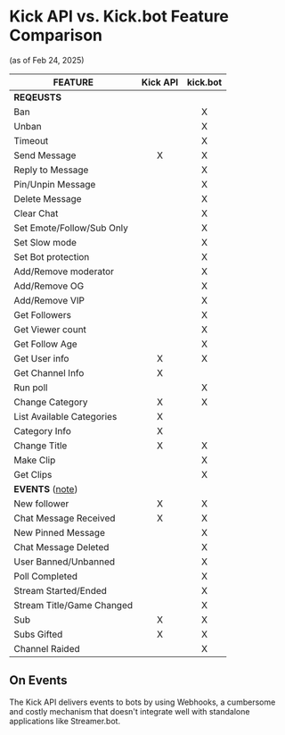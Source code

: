 # Kick API vs. Kick.bot Feature Comparison
(as of Feb 24, 2025)

| FEATURE | Kick API | kick.bot |
|---------| :-------: | :--------: |
| **REQEUSTS** |
| Ban |                                   |  X |
| Unban |                                 |  X |
| Timeout |                               |  X |
| Send Message |                X         |  X |
| Reply to Message |                      |  X |
| Pin/Unpin Message |                     |  X |
| Delete Message |                        |  X |
| Clear Chat |                            |  X |
| Set Emote/Follow/Sub Only |             |  X |
| Set Slow mode |                         |  X |
| Set Bot protection |                    |  X |
| Add/Remove moderator |                  |  X |
| Add/Remove OG |                         |  X |
| Add/Remove VIP |                        |  X |
| Get Followers |                         |  X |
| Get Viewer count |                      |  X |
| Get Follow Age |                        |  X |
| Get User info |               X         |  X |
| Get Channel Info |            X         |    |
| Run poll |                              |  X |
| Change Category |             X         |  X |
| List Available Categories |   X         |    |
| Category Info |               X         |    |
| Change Title |                X         |  X |
| Make Clip |                             |  X |
| Get Clips |                             |  X |
| **EVENTS** ([note](#on-events)) |
| New follower |                X         |  X |
| Chat Message Received |       X         |  X |
| New Pinned Message |                    |  X |
| Chat Message Deleted |                  |  X |
| User Banned/Unbanned |                  |  X |
| Poll Completed |                        |  X |
| Stream Started/Ended |                  |  X |
| Stream Title/Game Changed |             |  X |
| Sub |                         X         |  X |
| Subs Gifted |                 X         |  X |
| Channel Raided |                        |  X |

## On Events

The Kick API delivers events to bots by using Webhooks, a cumbersome and costly mechanism that doesn't integrate well with standalone applications like Streamer.bot.
